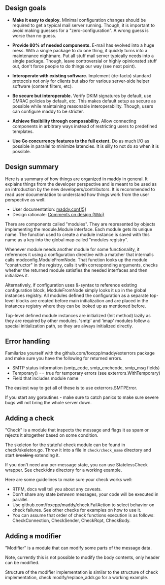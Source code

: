 ## Design goals

- **Make it easy to deploy.**
  Minimal configuration changes should be required to get a typical mail server
  running. Though, it is important to avoid making guesses for a
  "zero-configuration". A wrong guess is worse than no guess.

- **Provide 80% of needed components.**
  E-mail has evolved into a huge mess. With a single package to do one thing, it
  quickly turns into a maintenance nightmare. Put all stuff mail server
  typically needs into a single package. Though, leave controversial or highly
  opinionated stuff out, don't force people to do things our way
  (see next point).

- **Interoperate with existing software.**
  Implement (de-facto) standard protocols not only for clients but also for
  various server-side helper software (content filters, etc).

- **Be secure but interoperable.**
  Verify DKIM signatures by default, use DMRAC policies by default, etc. This
  makes default setup as secure as possible while maintaining reasonable
  interoperability. Though, users can configure maddy to be stricter.

- **Achieve flexibility through composability.**
  Allow connecting components in arbitrary ways instead of restricting users to
  predefined templates.

- **Use Go concurrency features to the full extent.**
  Do as much I/O as possible in parallel to minimize latencies. It is silly to
  not do so when it is possible.

## Design summary

Here is a summary of how things are organized in maddy in general. It explains
things from the developer perspective and is meant to be used as an
introduction by the new developers/contributors. It is recommended to read
user documentation to understand how things work from the user perspective as
well.

- User documentation: [maddy.conf(5)](maddy.conf.5.scd)
- Design rationale: [Comments on design (Wiki)][1]

There are components called "modules". They are represented by objects
implementing the module.Module interface. Each module gets its unique name.
The function used to create a module instance is saved with this name as a key
into the global map called "modules registry". 

Whenever module needs another module for some functionality, it references it
using a configuration directive with a matcher that internalls calls
modconfig.ModuleFromNode. That function looks up the module "constructor" in
the registry, calls it with corresponding arguments, checks whether the
returned module satisfies the needed interfaces and then initializes it.

Alternatively, if configuration uses &-syntax to reference existing
configuration block, ModuleFromNode simply looks it up in the global instances
registry. All modules defined the configuration as a separate top-level blocks
are created before main initialization and are placed in the instances registry
where they can be looked up as mentioned before.

Top-level defined module instances are initialized (Init method) lazily as they
are required by other modules. 'smtp' and 'imap' modules follow a special
initialization path, so they are always initialized directly.

## Error handling

Familarize yourself with the github.com/foxcpp/maddy/exterrors package and
make sure you have the following for returned errors.
- SMTP status information (smtp\_code, smtp\_enchcode, smtp\_msg fields)
- Temporary() == true for temporary errors (see exterrors.WithTemporary)
- Field that includes module name

The easiest way to get all of these is to use exterrors.SMTPError.

If you start any goroutines - make sure to catch panics to make sure severe
bugs will not bring the whole server down.

## Adding a check

"Check" is a module that inspects the message and flags it as spam or rejects
it altogether based on some condition.

The skeleton for the stateful check module can be found in check/skeleton.go.
Throw it into a file in `check/check_name` directory and start ~~breaking~~
extending it.

If you don't need any per-message state, you can use StatelessCheck wrapper.
See check/dns directory for a working example.

Here are some guidelines to make sure your check works well:
- RTFM, docs well tell you about any caveats.
- Don't share any state _between_ messages, your code will be executed in
  parallel.
- Use github.com/foxcpp/maddy/check.FailAction to select behavior on check
  failures. See other checks for examples on how to use it.
- You can assume that order of check functions execution is as follows:
  CheckConnection, CheckSender, CheckRcpt, CheckBody.

## Adding a modifier

"Modifier" is a module that can modify some parts of the message data. 

Note, currently this is not possible to modify the body contents, only header
can be modified.

Structure of the modifier implementation is similar to the structure of check
implementation, check modify/replace\_addr.go for a working example.

[1]: https://github.com/foxcpp/maddy/wiki/Dev:-Comments-on-design
